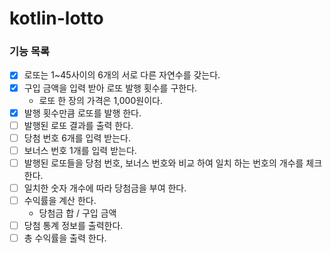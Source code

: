 # kotlin-lotto

### 기능 목록
- [x] 로또는 1~45사이의 6개의 서로 다른 자연수를 갖는다.
- [x] 구입 금액을 입력 받아 로또 발행 횟수를 구한다. 
  - 로또 한 장의 가격은 1,000원이다.
- [x] 발행 횟수만큼 로또를 발행 한다.
- [ ] 발행된 로또 결과를 출력 한다.
- [ ] 당첨 번호 6개를 입력 받는다.
- [ ] 보너스 번호 1개를 입력 받는다.
- [ ] 발행된 로또들을 당첨 번호, 보너스 번호와 비교 하여 일치 하는 번호의 개수를 체크 한다.
- [ ] 일치한 숫자 개수에 따라 당첨금을 부여 한다.
- [ ] 수익률을 계산 한다.
  - 당첨금 합 / 구입 금액
- [ ] 당첨 통계 정보를 출력한다.
- [ ] 총 수익률을 출력 한다.
